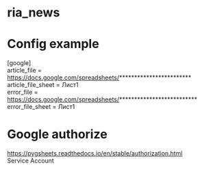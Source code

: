 # ria_news

# Config example


[google]  
article_file = https://docs.google.com/spreadsheets/************************
article_file_sheet = Лист1  
error_file = https://docs.google.com/spreadsheets/**************************
error_file_sheet = Лист1  


# Google authorize
https://pygsheets.readthedocs.io/en/stable/authorization.html  
Service Account
